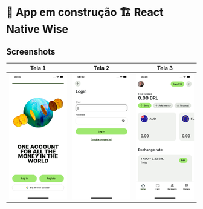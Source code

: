 # 🚧 App em construção 🏗️ React Native Wise


## Screenshots

| Tela 1             | Tela 2             | Tela 3             |
|--------------------|--------------------|--------------------|
| ![Tela 1](./assets/screenshots/screen1.png) | ![Tela 2](./assets/screenshots/screen2.png) | ![Tela 3](./assets/screenshots/screen3.png) |

